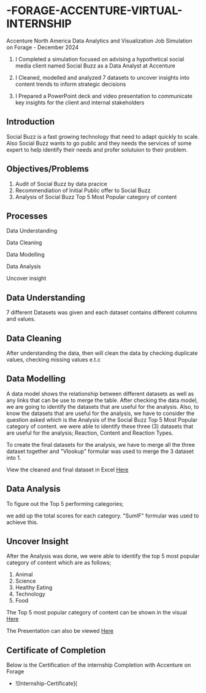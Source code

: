 # -FORAGE-ACCENTURE-VIRTUAL-INTERNSHIP
Accenture North America Data Analytics and Visualization Job Simulation on Forage - December 2024


1. I Completed a simulation focused on advising a hypothetical social media client named Social Buzz as a Data Analyst at Accenture

2. I Cleaned, modelled and analyzed 7 datasets to uncover insights into content trends to inform strategic decisions

3. I Prepared a PowerPoint deck and video presentation to communicate key insights for the client and internal stakeholders

## Introduction
Social Buzz is a fast growing technology that need to adapt quickly to scale. Also Social Buzz wants to go public and 
they needs the services of some expert to help identify their needs and profer solutuion to their problem.

## Objectives/Problems
1. Audit of Social Buzz by data pracice
2. Recommendiation of Initial Public offer to Social Buzz
3. Analysis of Social Buzz Top 5 Most Popular category of content

## Processes
Data Understanding

Data Cleaning

Data Modelling

Data Analysis

Uncover insight

## Data Understanding
7 different Datasets was given and each dataset contains different columns and values.

## Data Cleaning
After understanding the data, then will clean the data by checking duplicate values, checking missing values e.t.c

## Data Modelling
A data model shows the relationship between different datasets as well as any links that can be use to merge the table.
After checking the data model, we are going to identify the datasets that are useful for the analysis. Also, to know the datasets that are useful for the analysis,
we have to consider the question asked which is the Analysis of the Social Buzz Top 5 Most Popular category of content. we were able to identify these three (3) datasets that are useful
for the analysis; Reaction, Content and Reaction Types.

To create the final datasets for the analysis, we have to merge all the three dataset together and "Vlookup" formular was used to merge the 3 dataset into 1. 

View the cleaned and final dataset in Excel [Here](https://github.com/phuad23/-Accenture-North-America---Data-Analytics-and-Visualization-Job-Simulation/blob/main/Reactions.xlsx)

## Data Analysis
To figure out the Top 5 performing categories;

we add up the total scores for each category. "SumIF" formular was used to achieve this.

## Uncover Insight
After the Analysis was done, we were able to identify the top 5 most popular category of content which are as follows;
1. Animal
2. Science
3. Healthy Eating
4. Technology
5. Food

The Top 5 most popular category of content can be shown in the visual [Here](https://github.com/phuad23/-Accenture-North-America---Data-Analytics-and-Visualization-Job-Simulation/blob/main/PieChart%20of%20accenture.PNG)

The Presentation can also be viewed [Here](https://github.com/phuad23/-Accenture-North-America---Data-Analytics-and-Visualization-Job-Simulation/blob/main/Accenture%20Data%20Analystics%20Presentation.pptx)

## Certificate of Completion
Below is the Certification of the internship Completion with Accenture on Forage
- ![Internship-Certificate](
